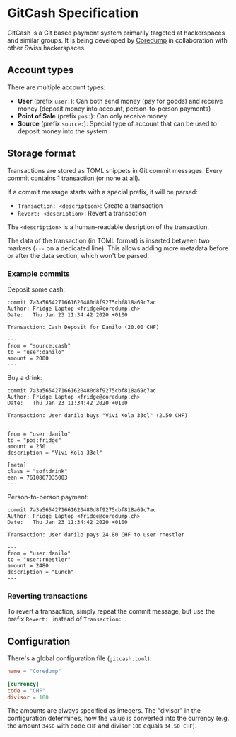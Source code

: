 # GitCash Specification

GitCash is a Git based payment system primarily targeted at hackerspaces and
similar groups. It is being developed by [Coredump](https://www.coredump.ch/) in
collaboration with other Swiss hackerspaces.

## Account types

There are multiple account types:

- **User** (prefix `user:`): Can both send money (pay for goods) and receive
  money (deposit money into account, person-to-person payments)
- **Point of Sale** (prefix `pos:`): Can only receive money
- **Source** (prefix `source:`): Special type of account that can be used to
  deposit money into the system

## Storage format

Transactions are stored as TOML snippets in Git commit messages. Every commit
contains 1 transaction (or none at all).

If a commit message starts with a special prefix, it will be parsed:

- `Transaction: <description>`: Create a transaction
- `Revert: <description>`: Revert a transaction

The `<description>` is a human-readable desription of the transaction.

The data of the transaction (in TOML format) is inserted between two markers
(`---` on a dedicated line). This allows adding more metadata before or after
the data section, which won't be parsed.

### Example commits

Deposit some cash:

```
commit 7a3a5654271661620480d8f9275cbf818a69c7ac
Author: Fridge Laptop <fridge@coredump.ch>
Date:   Thu Jan 23 11:34:42 2020 +0100

Transaction: Cash Deposit for Danilo (20.00 CHF)

---
from = "source:cash"
to = "user:danilo"
amount = 2000
---
```

Buy a drink:

```
commit 7a3a5654271661620480d8f9275cbf818a69c7ac
Author: Fridge Laptop <fridge@coredump.ch>
Date:   Thu Jan 23 11:34:42 2020 +0100

Transaction: User danilo buys "Vivi Kola 33cl" (2.50 CHF)

---
from = "user:danilo"
to = "pos:fridge"
amount = 250
description = "Vivi Kola 33cl"

[meta]
class = "softdrink"
ean = 7610867035003
---
```

Person-to-person payment:

```
commit 7a3a5654271661620480d8f9275cbf818a69c7ac
Author: Fridge Laptop <fridge@coredump.ch>
Date:   Thu Jan 23 11:34:42 2020 +0100

Transaction: User danilo pays 24.80 CHF to user rnestler

---
from = "user:danilo"
to = "user:rnestler"
amount = 2480
description = "Lunch"
---
```

### Reverting transactions

To revert a transaction, simply repeat the commit message, but use the prefix
`Revert: ` instead of `Transaction: `.

## Configuration

There's a global configuration file (`gitcash.toml`):

```toml
name = "Coredump"

[currency]
code = "CHF"
divisor = 100
```

The amounts are always specified as integers. The "divisor" in the
configuration determines, how the value is converted into the currency (e.g.
the amount `3450` with code `CHF` and divisor `100` equals `34.50 CHF`).
